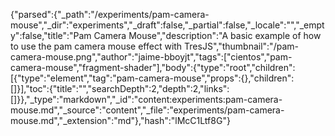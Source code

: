 {"parsed":{"_path":"/experiments/pam-camera-mouse","_dir":"experiments","_draft":false,"_partial":false,"_locale":"","_empty":false,"title":"Pam Camera Mouse","description":"A basic example of how to use the pam camera mouse effect with TresJS","thumbnail":"/pam-camera-mouse.png","author":"jaime-bboyjt","tags":["cientos","pam-camera-mouse","fragment-shader"],"body":{"type":"root","children":[{"type":"element","tag":"pam-camera-mouse","props":{},"children":[]}],"toc":{"title":"","searchDepth":2,"depth":2,"links":[]}},"_type":"markdown","_id":"content:experiments:pam-camera-mouse.md","_source":"content","_file":"experiments/pam-camera-mouse.md","_extension":"md"},"hash":"lMcC1Ltf8G"}